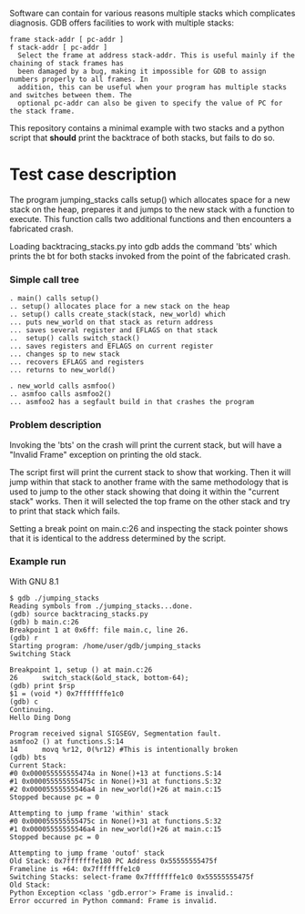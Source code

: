 Software can contain for various reasons multiple stacks which complicates diagnosis. GDB offers facilities to 
work with multiple stacks:

```
frame stack-addr [ pc-addr ]
f stack-addr [ pc-addr ]
  Select the frame at address stack-addr. This is useful mainly if the chaining of stack frames has
  been damaged by a bug, making it impossible for GDB to assign numbers properly to all frames. In
  addition, this can be useful when your program has multiple stacks and switches between them. The 
  optional pc-addr can also be given to specify the value of PC for the stack frame.
```

This repository contains a minimal example with two stacks and a python script that **should** print the backtrace of both
stacks, but fails to do so.


# Test case description
The program jumping\_stacks calls setup() which allocates space for a new stack on the heap, prepares it and jumps to the new stack with a function to execute. This function calls two additional functions and then encounters a fabricated crash.

Loading backtracing\_stacks.py into gdb adds the command 'bts' which prints the bt for both stacks invoked from the point
of the fabricated crash.

### Simple call tree
```
. main() calls setup()
.. setup() allocates place for a new stack on the heap
.. setup() calls create_stack(stack, new_world) which
... puts new_world on that stack as return address
... saves several register and EFLAGS on that stack
..  setup() calls switch_stack()
... saves registers and EFLAGS on current register
... changes sp to new stack
... recovers EFLAGS and registers
... returns to new_world()

. new_world calls asmfoo()
.. asmfoo calls asmfoo2()
... asmfoo2 has a segfault build in that crashes the program 
```


### Problem description

Invoking the 'bts' on the crash will print the current stack, but will have a "Invalid Frame" exception on printing the 
old stack.

The script first will print the current stack to show that working. Then it will jump within that stack to another frame
with the same methodology that is used to jump to the other stack showing that doing it within
the "current stack" works. Then it will selected the top frame on the other stack and try to print that
stack which fails.

Setting a break point on main.c:26 and inspecting the stack pointer shows that it is identical to the address determined 
by the script.


### Example run

With GNU 8.1

```GDB
$ gdb ./jumping_stacks 
Reading symbols from ./jumping_stacks...done.
(gdb) source backtracing_stacks.py 
(gdb) b main.c:26
Breakpoint 1 at 0x6ff: file main.c, line 26.
(gdb) r
Starting program: /home/user/gdb/jumping_stacks 
Switching Stack

Breakpoint 1, setup () at main.c:26
26		switch_stack(&old_stack, bottom-64); 
(gdb) print $rsp
$1 = (void *) 0x7fffffffe1c0
(gdb) c
Continuing.
Hello Ding Dong

Program received signal SIGSEGV, Segmentation fault.
asmfoo2 () at functions.S:14
14		movq %r12, 0(%r12) #This is intentionally broken
(gdb) bts
Current Stack:
#0 0x000055555555474a in None()+13 at functions.S:14
#1 0x000055555555475c in None()+31 at functions.S:32
#2 0x00005555555546a4 in new_world()+26 at main.c:15
Stopped because pc = 0

Attempting to jump frame 'within' stack
#0 0x000055555555475c in None()+31 at functions.S:32
#1 0x00005555555546a4 in new_world()+26 at main.c:15
Stopped because pc = 0

Attempting to jump frame 'outof' stack
Old Stack: 0x7fffffffe180 PC Address 0x55555555475f
Frameline is +64: 0x7fffffffe1c0
Switching Stacks: select-frame 0x7fffffffe1c0 0x55555555475f
Old Stack:
Python Exception <class 'gdb.error'> Frame is invalid.: 
Error occurred in Python command: Frame is invalid.

```
